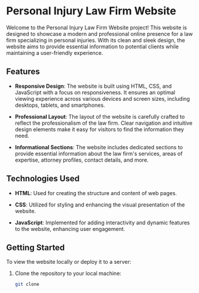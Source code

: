 # Personal Injury Law Firm Website

Welcome to the Personal Injury Law Firm Website project! This website is designed to showcase a modern and professional online presence for a law firm specializing in personal injuries. With its clean and sleek design, the website aims to provide essential information to potential clients while maintaining a user-friendly experience.

## Features

- **Responsive Design**: The website is built using HTML, CSS, and JavaScript with a focus on responsiveness. It ensures an optimal viewing experience across various devices and screen sizes, including desktops, tablets, and smartphones.
  
- **Professional Layout**: The layout of the website is carefully crafted to reflect the professionalism of the law firm. Clear navigation and intuitive design elements make it easy for visitors to find the information they need.

- **Informational Sections**: The website includes dedicated sections to provide essential information about the law firm's services, areas of expertise, attorney profiles, contact details, and more.

## Technologies Used

- **HTML**: Used for creating the structure and content of web pages.
  
- **CSS**: Utilized for styling and enhancing the visual presentation of the website.
  
- **JavaScript**: Implemented for adding interactivity and dynamic features to the website, enhancing user engagement.

## Getting Started

To view the website locally or deploy it to a server:

1. Clone the repository to your local machine:

   ```bash
   git clone 
